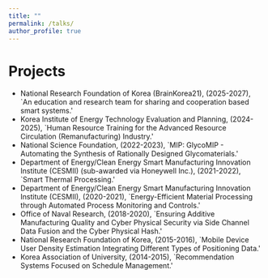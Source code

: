 ```yaml
---
title: ""
permalink: /talks/
author_profile: true
---
```

# Projects
*  National Research Foundation of Korea (BrainKorea21), (2025-2027), `An education and research team for sharing and cooperation based smart systems.'
*  Korea Institute of Energy Technology Evaluation and Planning, (2024-2025), `Human Resource Training for the Advanced Resource Circulation (Remanufacturing) Industry.'
*  National Science Foundation, (2022-2023), `MIP: GlycoMIP - Automating the Synthesis of Rationally Designed Glycomaterials.'
*  Department of Energy/Clean Energy Smart Manufacturing Innovation Institute (CESMII) (sub-awarded via Honeywell Inc.), (2021-2022), `Smart Thermal Processing.'
*  Department of Energy/Clean Energy Smart Manufacturing Innovation Institute (CESMII), (2020-2021),  `Energy-Efficient Material Processing through Automated Process Monitoring and Controls.'
*  Office of Naval Research, (2018-2020), `Ensuring Additive Manufacturing Quality and Cyber Physical Security via Side Channel Data Fusion and the Cyber Physical Hash.'
*  National Research Foundation of Korea, (2015-2016), `Mobile Device User Density Estimation Integrating Different Types of Positioning Data.'
*   Korea Association of University, (2014-2015), `Recommendation Systems Focused on Schedule Management.'





